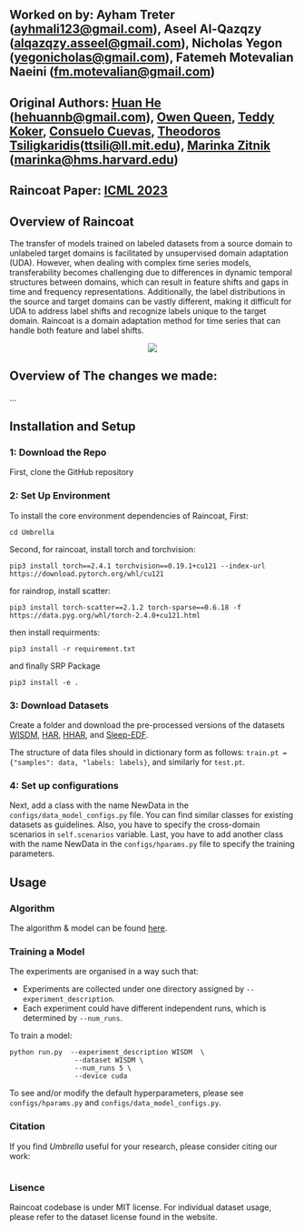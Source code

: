 ## Worked on by: Ayham Treter (ayhmali123@gmail.com), Aseel Al-Qazqzy (alqazqzy.asseel@gmail.com), Nicholas Yegon (yegonicholas@gmail.com), Fatemeh Motevalian Naeini (fm.motevalian@gmail.com)

## Original Authors: [Huan He](https://hehuannb.github.io/) (hehuannb@gmail.com), [Owen Queen](https://www.linkedin.com/in/owen-queen-0348561a2/), [Teddy Koker](https://teddykoker.com/), [Consuelo Cuevas](https://consuelo-cuevas.editorx.io/home), [Theodoros Tsiligkaridis](https://github.com/mims-harvard/Raindrop)(ttsili@ll.mit.edu), [Marinka Zitnik](https://zitniklab.hms.harvard.edu/) (marinka@hms.harvard.edu)

## Raincoat Paper: [ICML 2023](https://arxiv.org/abs/2302.03133)

## Overview of Raincoat

The transfer of models trained on labeled datasets from a source domain to unlabeled target domains is facilitated by unsupervised domain adaptation (UDA). However, when dealing with complex time series models, transferability becomes challenging due to differences in dynamic temporal structures between domains, which can result in feature shifts and gaps in time and frequency representations. Additionally, the label distributions in the source and target domains can be vastly different, making it difficult for UDA to address label shifts and recognize labels unique to the target domain. Raincoat is a domain adaptation method for time series that can handle both feature and label shifts.

<p align="center">
<img src="https://zitniklab.hms.harvard.edu/img/Raincoat-method.png">
</p>

## Overview of The changes we made:
...

## Installation and Setup

### 1: Download the Repo

First, clone the GitHub repository

### 2: Set Up Environment

To install the core environment dependencies of Raincoat, 
First:
```
cd Umbrella
```

Second, for raincoat, install torch and torchvision:
```
pip3 install torch==2.4.1 torchvision==0.19.1+cu121 --index-url https://download.pytorch.org/whl/cu121
```
for raindrop, install scatter:
```
pip3 install torch-scatter==2.1.2 torch-sparse==0.6.18 -f https://data.pyg.org/whl/torch-2.4.0+cu121.html
```
then install requirments:
```
pip3 install -r requirement.txt
```
and finally SRP Package
```
pip3 install -e .
```


    
### 3: Download Datasets
Create a folder and download the pre-processed versions of the datasets [WISDM](https://researchdata.ntu.edu.sg/dataset.xhtml?persistentId=doi:10.21979/N9/KJWE5B), [HAR](https://researchdata.ntu.edu.sg/dataset.xhtml?persistentId=doi:10.21979/N9/0SYHTZ), [HHAR](https://researchdata.ntu.edu.sg/dataset.xhtml?persistentId=doi:10.21979/N9/OWDFXO), and [Sleep-EDF](https://researchdata.ntu.edu.sg/dataset.xhtml?persistentId=doi:10.21979/N9/UD1IM9).

The structure of data files should in dictionary form as follows:
`train.pt = {"samples": data, "labels: labels}`, and similarly for `test.pt`.



### 4: Set up configurations
Next, add a class with the name NewData in the `configs/data_model_configs.py` file. 
You can find similar classes for existing datasets as guidelines. 
Also, you have to specify the cross-domain scenarios in `self.scenarios` variable.
Last, you have to add another class with the name NewData in the `configs/hparams.py` file to specify
the training parameters.


## Usage 

### Algorithm 
The algorithm & model can be found [here](Umbrella/raincoat.py). 


### Training a Model

The experiments are organised in a way such that:
- Experiments are collected under one directory assigned by `--experiment_description`.
- Each experiment could have different independent runs, which is determined by `--num_runs`.

To train a model:

```
python run.py  --experiment_description WISDM  \
                --dataset WISDM \
                --num_runs 5 \
                --device cuda
```


To see and/or modify the default hyperparameters, please see `configs/hparams.py` and `configs/data_model_configs.py`.

### Citation
If you find *Umbrella* useful for your research, please consider citing our work:

```

```

### Lisence
Raincoat codebase is under MIT license. For individual dataset usage, please refer to the dataset license found in the website.